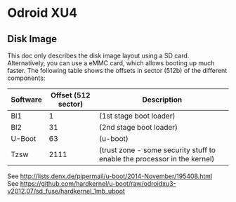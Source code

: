 # Odroid XU4

## Disk Image
This doc only describes the disk image layout using a SD card. Alternatively, you can use a eMMC card,
which allows booting up much faster.  The following table shows the offsets in sector (512b) of the
different components:

|Software|Offset (512 sector)|Description|
|--------|-------------------|-----------|
|Bl1|1|(1st stage boot loader)|
|Bl2|31|(2nd stage boot loader)|
|U-Boot|63|(u-boot)|
|Tzsw|2111|(trust zone - some security stuff to enable the processor in the kernel)|

See http://lists.denx.de/pipermail/u-boot/2014-November/195408.html<br/>
See https://github.com/hardkernel/u-boot/raw/odroidxu3-v2012.07/sd_fuse/hardkernel_1mb_uboot
